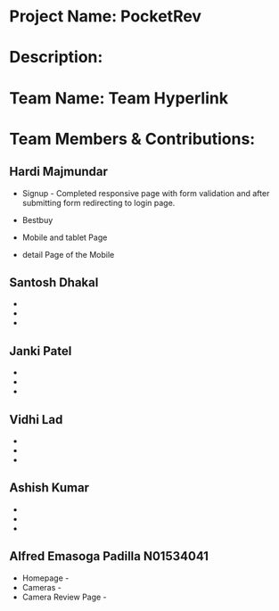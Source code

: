 # Project Name: PocketRev

# Description:

# Team Name: Team Hyperlink

# Team Members & Contributions:

## Hardi Majmundar
- Signup - Completed responsive page with form validation and after submitting form redirecting to login page.

- Bestbuy 
- Mobile and tablet Page 
- detail Page of the Mobile 


## Santosh Dhakal
-
-
-
## Janki Patel
-
-
-
## Vidhi Lad
-
-
-
## Ashish Kumar
-
-
-
## Alfred Emasoga Padilla N01534041
- Homepage -
- Cameras - 
- Camera Review Page - 


